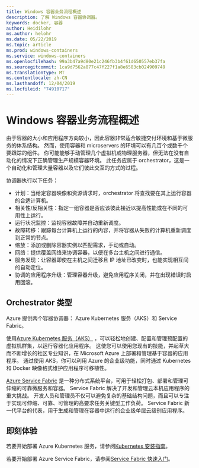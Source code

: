 ```yaml
---
title: Windows 容器业务流程概述
description: 了解 Windows 容器协调器。
keywords: docker, 容器
author: Heidilohr
ms.author: helohr
ms.date: 05/22/2019
ms.topic: article
ms.prod: windows-containers
ms.service: windows-containers
ms.openlocfilehash: 99a3b47a9d80e21c246fb3b4f61d650557eb37fa
ms.sourcegitcommit: 1ca9d7562a877c47f227f1a8e6583cb024909749
ms.translationtype: MT
ms.contentlocale: zh-CN
ms.lasthandoff: 12/04/2019
ms.locfileid: "74910717"
---
```

# <a name="windows-container-orchestration-overview"></a>Windows 容器业务流程概述

由于容器的大小和应用程序方向较小，因此容器非常适合敏捷交付环境和基于微服务的体系结构。 然而，使用容器和 microservers 的环境可以有几百个或数千个要跟踪的组件。 你可能能够手动管理几个虚拟机或物理服务器，但无法在没有自动化的情况下正确管理生产规模容器环境。 此任务应属于 orchestrator，这是一个自动化和管理大量容器以及它们彼此交互的方式的过程。

协调器执行以下任务：

- 计划：当给定容器映像和资源请求时，orchestrator 将查找要在其上运行容器的合适计算机。
- 相关性/反相关性：指定一组容器是否应该彼此接近以提高性能或在不同的可用性上运行。
- 运行状况监控：监视容器故障并自动重新调度。
- 故障转移：跟踪每台计算机上运行的内容，并将容器从失败的计算机重新调度到正常的节点。
- 缩放：添加或删除容器实例以匹配需求，手动或自动。
- 网络：提供覆盖网络来协调容器，以便在多台主机之间进行通信。
- 服务发现：让容器即使在主机之间迁移且 IP 地址已改变时，也能实现相互间的自动定位。
- 协调的应用程序升级：管理容器升级，避免应用程序关闭，并在出现错误时启用回滚。

## <a name="orchestrator-types"></a>Orchestrator 类型

Azure 提供两个容器协调器： Azure Kubernetes 服务（AKS）和 Service Fabric。

使用[Azure Kubernetes 服务（AKS）](/azure/aks/) ，可以轻松地创建、配置和管理预配置的虚拟机群集，以运行容器化应用程序。 这使您可以使用您现有的技能，并起草大而不断增长的社区专业知识，在 Microsoft Azure 上部署和管理基于容器的应用程序。 通过使用 AKS，你可以利用 Azure 的企业级功能，同时通过 Kubernetes 和 Docker 映像格式维护应用程序可移植性。

[Azure Service Fabric](/azure/service-fabric/) 是一种分布式系统平台，可用于轻松打包、部署和管理可伸缩的可靠微服务和容器。 Service Fabric 解决了开发和管理云本机应用程序的重大挑战。 开发人员和管理员不仅可以避免复杂的基础结构问题，而且可以专注于实现可伸缩、可靠、可管理的高要求任务关键型工作负荷。 Service Fabric 新一代平台的代表，用于生成和管理在容器中运行的企业级单层云级别应用程序。

## <a name="getting-started"></a>即刻体验

若要开始部署 Azure Kubernetes 服务，请参阅[Kubernetes 安装指南](../kubernetes/getting-started-kubernetes-windows.md)。

若要开始部署 Azure Service Fabric，请参阅[Service Fabric 快速入门](/azure/service-fabric/service-fabric-quickstart-containers.md)。
